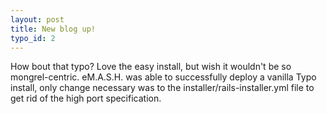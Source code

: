 ```yaml
--- 
layout: post
title: New blog up!
typo_id: 2
---
```

How bout that typo?  Love the easy install, but wish it wouldn't be so mongrel-centric.  eM.A.S.H. was able to 
successfully deploy a vanilla Typo install, only change necessary was to the installer/rails-installer.yml file to get 
rid of the high port specification.
